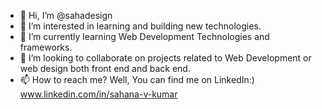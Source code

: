 - 👋 Hi, I’m @sahadesign
- 👀 I’m interested in learning and building new technologies.
- 🌱 I’m currently learning Web Development Technologies and frameworks.
- 💞️ I’m looking to collaborate on projects related to Web Development or web design both front end and back end.
- 📫 How to reach me? Well, You can find me on LinkedIn:) www.linkedin.com/in/sahana-v-kumar

<!---
sahadesign/sahadesign is a ✨ special ✨ repository because its `README.md` (this file) appears on your GitHub profile.
You can click the Preview link to take a look at your changes.
--->
